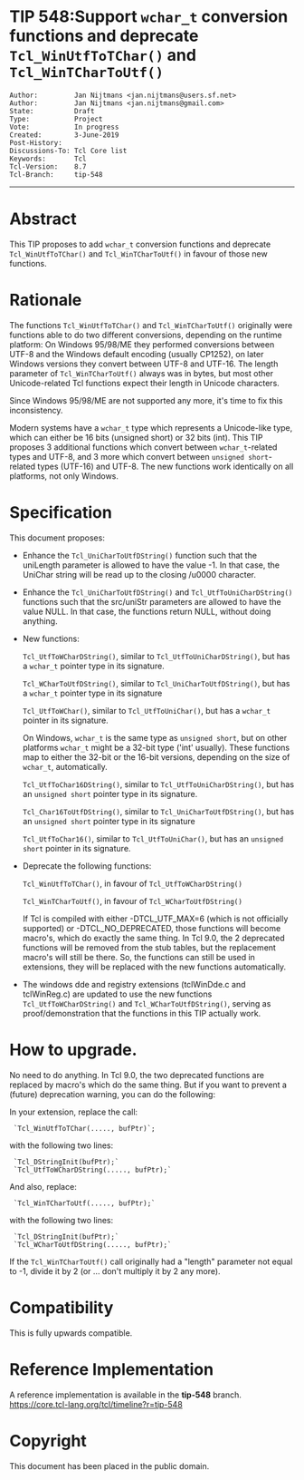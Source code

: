 # TIP 548:Support `wchar_t` conversion functions and deprecate `Tcl_WinUtfToTChar()` and `Tcl_WinTCharToUtf()`
	Author:         Jan Nijtmans <jan.nijtmans@users.sf.net>
	Author:         Jan Nijtmans <jan.nijtmans@gmail.com>
	State:          Draft
	Type:           Project
	Vote:           In progress
	Created:        3-June-2019
	Post-History:   
	Discussions-To: Tcl Core list
	Keywords:       Tcl
	Tcl-Version:    8.7
	Tcl-Branch:     tip-548
-----

# Abstract

This TIP proposes to add `wchar_t` conversion functions and deprecate `Tcl_WinUtfToTChar()` and `Tcl_WinTCharToUtf()`
in favour of those new functions.

# Rationale

The functions `Tcl_WinUtfToTChar()` and `Tcl_WinTCharToUtf()` originally were functions able to do two different
conversions, depending on the runtime platform: On Windows 95/98/ME they performed conversions between UTF-8 and
the Windows default encoding (usually CP1252), on later Windows versions they convert between UTF-8 and UTF-16.
The length parameter of `Tcl_WinTCharToUtf()` always was in bytes, but most other Unicode-related Tcl functions
expect their length in Unicode characters.

Since Windows 95/98/ME are not supported any more, it's time to fix this inconsistency.

Modern systems have a `wchar_t` type which represents a Unicode-like type, which can either be 16 bits
(unsigned short) or 32 bits (int). This TIP proposes 3 additional functions which convert between
`wchar_t`-related types and UTF-8, and 3 more which convert between `unsigned short`-related types (UTF-16)
and UTF-8. The new functions work identically on all platforms, not only Windows.

# Specification

This document proposes:

 * Enhance the `Tcl_UniCharToUtfDString()` function such that the uniLength parameter is allowed to
   have the value -1. In that case, the UniChar string will be read up to the closing /u0000 character.

 * Enhance the `Tcl_UniCharToUtfDString()` and `Tcl_UtfToUniCharDString()` functions such that the src/uniStr
   parameters are allowed to have the value NULL. In that case, the functions return NULL, without doing anything.

 * New functions:

     `Tcl_UtfToWCharDString()`, similar to `Tcl_UtfToUniCharDString()`, but has a `wchar_t` pointer type in its signature.

     `Tcl_WCharToUtfDString()`, similar to `Tcl_UniCharToUtfDString()`, but has a `wchar_t` pointer type in its signature

     `Tcl_UtfToWChar()`, similar to `Tcl_UtfToUniChar()`, but has a `wchar_t` pointer in its signature.
     
     On Windows, `wchar_t` is the same type as `unsigned short`, but on other platforms `wchar_t` might be a 32-bit type ('int' usually).
     These functions map to either the 32-bit or the 16-bit versions, depending on the size of `wchar_t`, automatically.

     `Tcl_UtfToChar16DString()`, similar to `Tcl_UtfToUniCharDString()`, but has an `unsigned short` pointer type in its signature.

     `Tcl_Char16ToUtfDString()`, similar to `Tcl_UniCharToUtfDString()`, but has an `unsigned short` pointer type in its signature

     `Tcl_UtfToChar16()`, similar to `Tcl_UtfToUniChar()`, but has an `unsigned short` pointer in its signature.

 * Deprecate the following functions:

     `Tcl_WinUtfToTChar()`, in favour of `Tcl_UtfToWCharDString()`

     `Tcl_WinTCharToUtf()`, in favour of `Tcl_WCharToUtfDString()`

   If Tcl is compiled with either -DTCL\_UTF\_MAX=6 (which is not officially supported) or -DTCL\_NO\_DEPRECATED, those functions will
   become macro's, which do exactly the same thing. In Tcl 9.0, the 2 deprecated functions will be removed from the stub tables,
   but the replacement macro's will still be there. So, the functions can still be used in extensions, they will be replaced
   with the new functions automatically.

 * The windows dde and registry extensions (tclWinDde.c and tclWinReg.c) are updated to use the new functions `Tcl_UtfToWCharDString()`
   and `Tcl_WCharToUtfDString()`, serving as proof/demonstration that the functions in this TIP actually work.

# How to upgrade.

No need to do anything. In Tcl 9.0, the two deprecated functions are replaced by macro's which do the same thing.
But if you want to prevent a (future) deprecation warning, you can do the following:

In your extension, replace the call:

     `Tcl_WinUtfToTChar(....., bufPtr)`;
     
with the following two lines:

     `Tcl_DStringInit(bufPtr);`
     `Tcl_UtfToWCharDString(....., bufPtr);`

And also, replace:

     `Tcl_WinTCharToUtf(....., bufPtr);`
     
with the following two lines:

     `Tcl_DStringInit(bufPtr);`
     `Tcl_WCharToUtfDString(....., bufPtr);`

If the `Tcl_WinTCharToUtf()` call originally had a "length" parameter not equal to -1, divide it by 2 (or ... don't multiply it by 2 any more).


# Compatibility

This is fully upwards compatible.

# Reference Implementation

A reference implementation is available in  the **tip-548** branch.
<https://core.tcl-lang.org/tcl/timeline?r=tip-548>

# Copyright

This document has been placed in the public domain.
